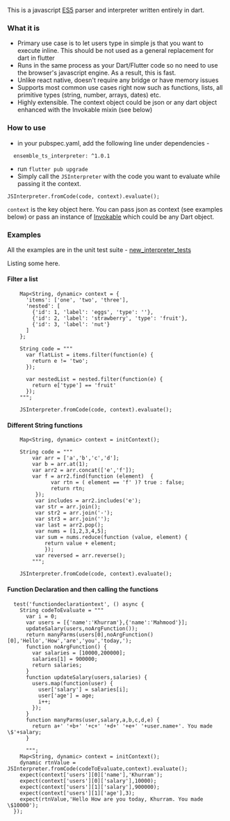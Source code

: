 
This is a javascript [ES5](https://www.geeksforgeeks.org/difference-between-es5-and-es6/) parser and interpreter written entirely in dart. 

### What it is
- Primary use case is to let users type in simple js that you want to execute inline. This should be not used as a general replacement for dart in flutter
- Runs in the same process as your Dart/Flutter code so no need to use the browser's javascript engine. As a result, this is fast. 
- Unlike react native, doesn't require any bridge or have memory issues
- Supports most common use cases right now such as functions, lists, all primitive types (string, number, arrays, dates) etc. 
- Highly extensible. The context object could be json or any dart object enhanced with the Invokable mixin (see below)

### How to use

- in your pubspec.yaml, add the following line under dependencies - 
```
  ensemble_ts_interpreter: ^1.0.1
```
- run ```flutter pub upgrade```
- Simply call the ```JSInterpreter``` with the code you want to evaluate while passing it the context. 

```JSInterpreter.fromCode(code, context).evaluate();```

```context``` is the key object here. You can pass json as context (see examples below) or pass an instance of [Invokable](https://github.com/EnsembleUI/ensemble_ts_interpreter/blob/master/lib/invokables/invokable.dart) which could be any Dart object. 

### Examples
All the examples are in the unit test suite - [new_interpreter_tests](https://github.com/EnsembleUI/ensemble_ts_interpreter/blob/master/test/new_interpreter_tests.dart)

Listing some here. 

#### Filter a list

```
    Map<String, dynamic> context = {
      'items': ['one', 'two', 'three'],
      'nested': [
        {'id': 1, 'label': 'eggs', 'type': ''},
        {'id': 2, 'label': 'strawberry', 'type': 'fruit'},
        {'id': 3, 'label': 'nut'}
      ]
    };

    String code = """
      var flatList = items.filter(function(e) {
        return e != 'two';
      });
      
      var nestedList = nested.filter(function(e) {
        return e['type'] == 'fruit'
      });
    """;
    
    JSInterpreter.fromCode(code, context).evaluate();
```
#### Different String functions

```
    Map<String, dynamic> context = initContext();

    String code = """
        var arr = ['a','b','c','d'];
        var b = arr.at(1);
        var arr2 = arr.concat(['e','f']);
        var f = arr2.find(function (element)  { 
              var rtn = ( element == 'f' )? true : false;
              return rtn;
         });
         var includes = arr2.includes('e');
         var str = arr.join();
         var str2 = arr.join('-');
         var str3 = arr.join('');
         var last = arr2.pop(); 
         var nums = [1,2,3,4,5];
         var sum = nums.reduce(function (value, element) {
            return value + element;
            });
         var reversed = arr.reverse();
        """;

    JSInterpreter.fromCode(code, context).evaluate();
```

#### Function Declaration and then calling the functions
```
  test('functiondeclarationtext', () async {
    String codeToEvaluate = """
      var i = 0;
      var users = [{'name':'Khurram'},{'name':'Mahmood'}];
      updateSalary(users,noArgFunction());
      return manyParms(users[0],noArgFunction()[0],'Hello','How','are','you','today,');
      function noArgFunction() {
        var salaries = [10000,200000];
        salaries[1] = 900000;
        return salaries;
      }
      function updateSalary(users,salaries) {
        users.map(function(user) {
          user['salary'] = salaries[i];
          user['age'] = age;
          i++;
        });
      }
      function manyParms(user,salary,a,b,c,d,e) {
        return a+' '+b+' '+c+' '+d+' '+e+' '+user.name+'. You made \$'+salary;
      }
        
      """;
    Map<String, dynamic> context = initContext();
    dynamic rtnValue = JSInterpreter.fromCode(codeToEvaluate,context).evaluate();
    expect(context['users'][0]['name'],'Khurram');
    expect(context['users'][0]['salary'],10000);
    expect(context['users'][1]['salary'],900000);
    expect(context['users'][1]['age'],3);
    expect(rtnValue,'Hello How are you today, Khurram. You made \$10000');
  });
```

